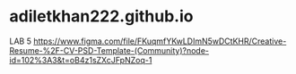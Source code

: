# adiletkhan222.github.io
LAB 5
https://www.figma.com/file/FKuqmfYKwLDImN5wDCtKHR/Creative-Resume-%2F-CV-PSD-Template-(Community)?node-id=102%3A3&t=oB4z1sZXcJFpNZoq-1

